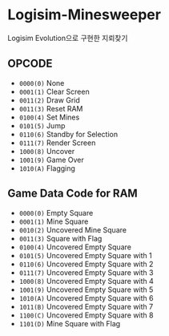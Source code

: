 # Logisim-Minesweeper

Logisim Evolution으로 구현한 지뢰찾기

## OPCODE

- `0000(0)` None
- `0001(1)` Clear Screen
- `0011(2)` Draw Grid
- `0011(3)` Reset RAM
- `0100(4)` Set Mines
- `0101(5)` Jump
- `0110(6)` Standby for Selection
- `0111(7)` Render Screen
- `1000(8)` Uncover
- `1001(9)` Game Over
- `1010(A)` Flagging

## Game Data Code for RAM

- `0000(0)` Empty Square
- `0001(1)` Mine Square
- `0010(2)` Uncovered Mine Square
- `0011(3)` Square with Flag
- `0100(4)` Uncovered Empty Square
- `0101(5)` Uncovered Empty Square with 1
- `0110(6)` Uncovered Empty Square with 2
- `0111(7)` Uncovered Empty Square with 3
- `1000(8)` Uncovered Empty Square with 4
- `1001(9)` Uncovered Empty Square with 5
- `1010(A)` Uncovered Empty Square with 6
- `1011(B)` Uncovered Empty Square with 7
- `1100(C)` Uncovered Empty Square with 8
- `1101(D)` Mine Square with Flag
